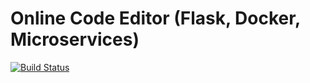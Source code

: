 # Online Code Editor (Flask, Docker, Microservices)
[![Build Status](https://travis-ci.org/danijelkecman/online-code-editor.svg?branch=master)](https://travis-ci.org/danijelkecman/users-management-flask)
